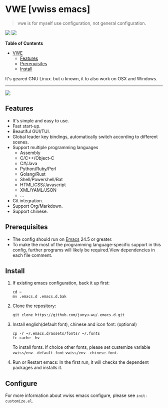 
# VWE [vwiss emacs]
> vwe is for myself use configuration, not general configuration.

[![](https://img.shields.io/badge/build-vwiss-green.svg)](https://github.com/junyu-wu/.emacs.d)
[![](https://img.shields.io/badge/license-GPL3-red.svg)](https://github.com/junyu-wu/.emacs.d)

<!-- markdown-toc start - Don't edit this section. Run M-x markdown-toc-refresh-toc -->
**Table of Contents**

- [VWE](#vwiss-emacs)
    - [Features](#features)
    - [Prerequisites](#prerequisites)
    - [Install](#install)

<!-- markdown-toc end -->

It's geared GNU Linux. but u known, it to also work on OSX and Windows.

---
![](https://raw.githubusercontent.com/junyu-wu/.emacs.d/main/assets/icons/vwemacs-logo.png)

## Features
- It's simple and easy to use.
- Fast start-up.
- Beautiful GUI/TUI.
- Global leader key bindings, automatically switch according to different scenes.
- Support multiple programming languages
   - Assembly
   - C/C++/Object-C
   - C#/Java
   - Python/Ruby/Perl
   - Golang/Rust
   - Shell/Powershell/Bat
   - HTML/CSS/Javascript
   - XML/YAML/JSON
   - ...
- Git integration.
- Support Org/Markdown.
- Support chinese.

## Prerequisites
- The config should run on [Emacs](https://www.gnu.org/software/emacs/ "emacs download") 24.5 or greater.
- To make the most of the programming language-specific support in this config, further programs will likely be required.View dependencies in each file comment.

## Install
1. If existing emacs configuration, back it up first:

	```shell
	cd ~
	mv .emacs.d .emacs.d.bak
	```
2. Clone the repository:

	``` shell
	git clone https://github.com/junyu-wu/.emacs.d.git

	```
3. Install english(default font), chinese and icon font: (optional)

	``` shell
	cp -r ~/.emacs.d/assets/fonts/ ~/.fonts
	fc-cache -hv
	```
	To install fonts.
	If choice other fonts, please set custemize variable `vwiss/env--default-font` `vwiss/env--chinese-font`.

4. Run or Restart emacs:
   In the first run, it will checks the dependent packages and installs it.
## Configure
   For more information about vwiss emacs configure, please see `init-customize.el`.
